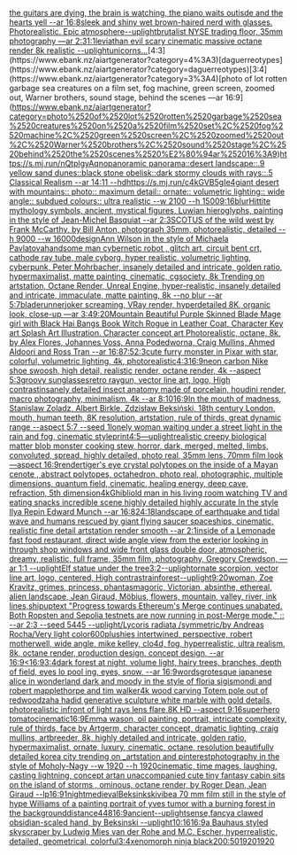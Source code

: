[the guitars are dying, the brain is watching, the piano waits outisde and the hearts yell --ar 16:8](https://www.ebank.nz/aiartgenerator?category=the%2520guitars%2520are%2520dying%2C%2520the%2520brain%2520is%2520watching%2C%2520the%2520piano%2520waits%2520outisde%2520and%2520the%2520hearts%2520yell%2520--ar%252016%3A8)[sleek and shiny wet brown-haired nerd with glasses. Photorealistic. Epic atmosphere](https://www.ebank.nz/aiartgenerator?category=sleek%2520and%2520shiny%2520wet%2520brown-haired%2520nerd%2520with%2520glasses.%2520Photorealistic.%2520Epic%2520atmosphere)[--uplight](https://www.ebank.nz/aiartgenerator?category=--uplight)[brutalist NYSE trading floor, 35mm photography —ar 2:3](https://www.ebank.nz/aiartgenerator?category=brutalist%2520NYSE%2520trading%2520floor%2C%252035mm%2520photography%2520%E2%80%94ar%25202%3A3)[1:1](https://www.ebank.nz/aiartgenerator?category=1%3A1)[leviathan evil scary cinematic massive octane render 8k realistic --uplight](https://www.ebank.nz/aiartgenerator?category=leviathan%2520evil%2520scary%2520cinematic%2520massive%2520octane%2520render%25208k%2520realistic%2520--uplight)[unicorns...](https://www.ebank.nz/aiartgenerator?category=unicorns...)[4:3](https://www.ebank.nz/aiartgenerator?category=4%3A3)[daguerreotypes](https://www.ebank.nz/aiartgenerator?category=daguerreotypes)[3:4](https://www.ebank.nz/aiartgenerator?category=3%3A4)[photo of lot rotten garbage sea creatures on a film set, fog machine, green screen, zoomed out, Warner brothers, sound stage, behind the scenes —ar 16:9](https://www.ebank.nz/aiartgenerator?category=photo%2520of%2520lot%2520rotten%2520garbage%2520sea%2520creatures%2520on%2520a%2520film%2520set%2C%2520fog%2520machine%2C%2520green%2520screen%2C%2520zoomed%2520out%2C%2520Warner%2520brothers%2C%2520sound%2520stage%2C%2520behind%2520the%2520scenes%2520%E2%80%94ar%252016%3A9)[<https://s.mj.run/nQtplgyAqno>](https://www.ebank.nz/aiartgenerator?category=%3Chttps%3A//s.mj.run/nQtplgyAqno%3E)[panoramic panorama::desert landscape::.9 yellow sand dunes::black stone obelisk::dark stormy clouds with rays::.5 Classical Realism --ar 14:11 --hd](https://www.ebank.nz/aiartgenerator?category=panoramic%2520panorama%3A%3Adesert%2520landscape%3A%3A.9%2520yellow%2520sand%2520dunes%3A%3Ablack%2520stone%2520obelisk%3A%3Adark%2520stormy%2520clouds%2520with%2520rays%3A%3A.5%2520Classical%2520Realism%2520--ar%252014%3A11%2520--hd)[<https://s.mj.run/c4kGVB5gIe4>](https://www.ebank.nz/aiartgenerator?category=%3Chttps%3A//s.mj.run/c4kGVB5gIe4%3E)[giant desert with mountains:: photo:: maximum detail:: ornate:: volumetric lighting:: wide angle:: subdued colours:: ultra realistic --w 2100 --h 1500](https://www.ebank.nz/aiartgenerator?category=giant%2520desert%2520with%2520mountains%3A%3A%2520photo%3A%3A%2520maximum%2520detail%3A%3A%2520ornate%3A%3A%2520volumetric%2520lighting%3A%3A%2520wide%2520angle%3A%3A%2520subdued%2520colours%3A%3A%2520ultra%2520realistic%2520--w%25202100%2520--h%25201500)[9:16](https://www.ebank.nz/aiartgenerator?category=9%3A16)[blur](https://www.ebank.nz/aiartgenerator?category=blur)[Hittite mythology symbols, ancient, mystical figures, Luwian hieroglyphs, painting in the style of Jean-Michel Basquiat --ar 2:3](https://www.ebank.nz/aiartgenerator?category=Hittite%2520mythology%2520symbols%2C%2520ancient%2C%2520mystical%2520figures%2C%2520Luwian%2520hieroglyphs%2C%2520painting%2520in%2520the%2520style%2520of%2520Jean-Michel%2520Basquiat%2520--ar%25202%3A3)[SCOTUS of the wild west by Frank McCarthy, by Bill Anton, photograph 35mm, photorealistic, detailed --h 9000 --w 16000](https://www.ebank.nz/aiartgenerator?category=SCOTUS%2520of%2520the%2520wild%2520west%2520by%2520Frank%2520McCarthy%2C%2520by%2520Bill%2520Anton%2C%2520photograph%252035mm%2C%2520photorealistic%2C%2520detailed%2520--h%25209000%2520--w%252016000)[design](https://www.ebank.nz/aiartgenerator?category=design)[Ann Wilson in the style of Michaela Pavlatova](https://www.ebank.nz/aiartgenerator?category=Ann%2520Wilson%2520in%2520the%2520style%2520of%2520Michaela%2520Pavlatova)[handsome man cybernetic robot , glitch art, circuit bent crt, cathode ray tube, male cyborg, hyper realistic, volumetric lighting, cyberpunk, Peter Mohrbacher, insanely detailed and intricate, golden ratio, hypermaximalist, matte painting, cinematic, cgsociety, 8k Trending on artstation, Octane Render, Unreal Engine, hyper-realistic, insanely detailed and intricate, immaculate, matte painting, 8k --no blur --ar 5:7](https://www.ebank.nz/aiartgenerator?category=handsome%2520man%2520cybernetic%2520robot%2520%2C%2520glitch%2520art%2C%2520circuit%2520bent%2520crt%2C%2520cathode%2520ray%2520tube%2C%2520male%2520cyborg%2C%2520hyper%2520realistic%2C%2520volumetric%2520lighting%2C%2520cyberpunk%2C%2520Peter%2520Mohrbacher%2C%2520insanely%2520detailed%2520and%2520intricate%2C%2520golden%2520ratio%2C%2520hypermaximalist%2C%2520matte%2520painting%2C%2520cinematic%2C%2520cgsociety%2C%25208k%2520Trending%2520on%2520artstation%2C%2520Octane%2520Render%2C%2520Unreal%2520Engine%2C%2520hyper-realistic%2C%2520insanely%2520detailed%2520and%2520intricate%2C%2520immaculate%2C%2520matte%2520painting%2C%25208k%2520--no%2520blur%2520--ar%25205%3A7)[bladerunner](https://www.ebank.nz/aiartgenerator?category=bladerunner)[joker screaming, VRay render, hyperdetailed 8K, organic look, close-up —ar 3:4](https://www.ebank.nz/aiartgenerator?category=joker%2520screaming%2C%2520VRay%2520render%2C%2520hyperdetailed%25208K%2C%2520organic%2520look%2C%2520close-up%2520%E2%80%94ar%25203%3A4)[9:20](https://www.ebank.nz/aiartgenerator?category=9%3A20)[Mountain Beautiful Purple Skinned Blade Mage girl with Black Hai Bangs Book Witch Rogue in Leather Coat, Character Key art Splash Art Illustration. Character concept art Photorealistic, octane, 8k, by Alex Flores, Johannes Voss, Anna Podedworna, Craig Mullins, Ahmed Aldoori and Ross Tran --ar 16:8](https://www.ebank.nz/aiartgenerator?category=Mountain%2520Beautiful%2520Purple%2520Skinned%2520Blade%2520Mage%2520girl%2520with%2520Black%2520Hai%2520Bangs%2520Book%2520Witch%2520Rogue%2520in%2520Leather%2520Coat%2C%2520Character%2520Key%2520art%2520Splash%2520Art%2520Illustration.%2520Character%2520concept%2520art%2520Photorealistic%2C%2520octane%2C%25208k%2C%2520by%2520Alex%2520Flores%2C%2520Johannes%2520Voss%2C%2520Anna%2520Podedworna%2C%2520Craig%2520Mullins%2C%2520Ahmed%2520Aldoori%2520and%2520Ross%2520Tran%2520--ar%252016%3A8)[7:5](https://www.ebank.nz/aiartgenerator?category=7%3A5)[2:3](https://www.ebank.nz/aiartgenerator?category=2%3A3)[cute furry monster in Pixar with star, colorful, volumetric lighting, 4k, photorealistic](https://www.ebank.nz/aiartgenerator?category=cute%2520furry%2520monster%2520in%2520Pixar%2520with%2520star%2C%2520colorful%2C%2520volumetric%2520lighting%2C%25204k%2C%2520photorealistic)[4:3](https://www.ebank.nz/aiartgenerator?category=4%3A3)[16:9](https://www.ebank.nz/aiartgenerator?category=16%3A9)[neon carbon Nike shoe swoosh, high detail, realistic render, octane render, 4k --aspect 5:3](https://www.ebank.nz/aiartgenerator?category=neon%2520carbon%2520Nike%2520shoe%2520swoosh%2C%2520high%2520detail%2C%2520realistic%2520render%2C%2520octane%2520render%2C%25204k%2520--aspect%25205%3A3)[groovy sunglasses](https://www.ebank.nz/aiartgenerator?category=groovy%2520sunglasses)[retro raygun, vector line art, logo, High contrast](https://www.ebank.nz/aiartgenerator?category=retro%2520raygun%2C%2520vector%2520line%2520art%2C%2520logo%2C%2520High%2520contrast)[insanely detailed insect anatomy made of porcelain, houdini render, macro photography,  minimalism, 4k --ar 8:10](https://www.ebank.nz/aiartgenerator?category=insanely%2520detailed%2520insect%2520anatomy%2520made%2520of%2520porcelain%2C%2520houdini%2520render%2C%2520macro%2520photography%2C%2520%2520minimalism%2C%25204k%2520--ar%25208%3A10)[16:9](https://www.ebank.nz/aiartgenerator?category=16%3A9)[In the mouth of madness, Stanislaw Zoladz, Albert Birkle, Zdzisław Beksiński, 18th century London, mouth, human teeth, 8K resolution, artstation, rule of thirds, great dynamic range --aspect 5:7 --seed 1](https://www.ebank.nz/aiartgenerator?category=In%2520the%2520mouth%2520of%2520madness%2C%2520Stanislaw%2520Zoladz%2C%2520Albert%2520Birkle%2C%2520Zdzis%C5%82aw%2520Beksi%C5%84ski%2C%252018th%2520century%2520London%2C%2520mouth%2C%2520human%2520teeth%2C%25208K%2520resolution%2C%2520artstation%2C%2520rule%2520of%2520thirds%2C%2520great%2520dynamic%2520range%2520--aspect%25205%3A7%2520--seed%25201)[lonely woman waiting under a street light in the rain and fog, cinematic style](https://www.ebank.nz/aiartgenerator?category=lonely%2520woman%2520waiting%2520under%2520a%2520street%2520light%2520in%2520the%2520rain%2520and%2520fog%2C%2520cinematic%2520style)[print](https://www.ebank.nz/aiartgenerator?category=print)[4:5](https://www.ebank.nz/aiartgenerator?category=4%3A5)[—uplight](https://www.ebank.nz/aiartgenerator?category=%E2%80%94uplight)[realistic creepy biological matter blob monster cooking stew, horror, dark, merged, melted, limbs, convoluted, spread, highly detailed, photo real, 35mm lens, 70mm film look —aspect 16:9](https://www.ebank.nz/aiartgenerator?category=realistic%2520creepy%2520biological%2520matter%2520blob%2520monster%2520cooking%2520stew%2C%2520horror%2C%2520dark%2C%2520merged%2C%2520melted%2C%2520limbs%2C%2520convoluted%2C%2520spread%2C%2520highly%2520detailed%2C%2520photo%2520real%2C%252035mm%2520lens%2C%252070mm%2520film%2520look%2520%E2%80%94aspect%252016%3A9)[render](https://www.ebank.nz/aiartgenerator?category=render)[tiger's eye crystal polytopes on the inside of a Mayan cenote , abstract polytopes, octahedron, photo real, photographic, multiple dimensions, quantum field, cinematic, healing energy, deep cave, refraction, 5th dimension](https://www.ebank.nz/aiartgenerator?category=tiger%27s%2520eye%2520crystal%2520polytopes%2520on%2520the%2520inside%2520of%2520a%2520Mayan%2520cenote%2520%2C%2520abstract%2520polytopes%2C%2520octahedron%2C%2520photo%2520real%2C%2520photographic%2C%2520multiple%2520dimensions%2C%2520quantum%2520field%2C%2520cinematic%2C%2520healing%2520energy%2C%2520deep%2520cave%2C%2520refraction%2C%25205th%2520dimension)[4k](https://www.ebank.nz/aiartgenerator?category=4k)[Ghibli](https://www.ebank.nz/aiartgenerator?category=Ghibli)[old man in his living room watching TV and eating snacks incredible scene highly detailed highly accurate In the style Ilya Repin Edward Munch --ar 16:8](https://www.ebank.nz/aiartgenerator?category=old%2520man%2520in%2520his%2520living%2520room%2520watching%2520TV%2520and%2520eating%2520snacks%2520incredible%2520scene%2520highly%2520detailed%2520highly%2520accurate%2520In%2520the%2520style%2520Ilya%2520Repin%2520Edward%2520Munch%2520--ar%252016%3A8)[24:18](https://www.ebank.nz/aiartgenerator?category=24%3A18)[landscape of earthquake and tidal wave and humans rescued by giant flying saucer spaceships, cinematic, realistic fine detail artstation render smooth --ar 2:1](https://www.ebank.nz/aiartgenerator?category=landscape%2520of%2520earthquake%2520and%2520tidal%2520wave%2520and%2520humans%2520rescued%2520by%2520giant%2520flying%2520saucer%2520spaceships%2C%2520cinematic%2C%2520realistic%2520fine%2520detail%2520artstation%2520render%2520smooth%2520--ar%25202%3A1)[inside of a Lemonade fast food restaurant, direct wide angle view from the exterior looking in through shop windows and wide front glass double door, atmospheric, dreamy, realistic, full frame, 35mm film, photography, Gregory Crewdson, —ar 1:1 --uplight](https://www.ebank.nz/aiartgenerator?category=inside%2520of%2520a%2520Lemonade%2520fast%2520food%2520restaurant%2C%2520direct%2520wide%2520angle%2520view%2520from%2520the%2520exterior%2520looking%2520in%2520through%2520shop%2520windows%2520and%2520wide%2520front%2520glass%2520double%2520door%2C%2520atmospheric%2C%2520dreamy%2C%2520realistic%2C%2520full%2520frame%2C%252035mm%2520film%2C%2520photography%2C%2520Gregory%2520Crewdson%2C%2520%E2%80%94ar%25201%3A1%2520--uplight)[Elf statue under the tree](https://www.ebank.nz/aiartgenerator?category=Elf%2520statue%2520under%2520the%2520tree)[3:2](https://www.ebank.nz/aiartgenerator?category=3%3A2)[--uplight](https://www.ebank.nz/aiartgenerator?category=--uplight)[ornate scorpion, vector line art, logo, centered, High contrast](https://www.ebank.nz/aiartgenerator?category=ornate%2520scorpion%2C%2520vector%2520line%2520art%2C%2520logo%2C%2520centered%2C%2520High%2520contrast)[rainforest](https://www.ebank.nz/aiartgenerator?category=rainforest)[--uplight](https://www.ebank.nz/aiartgenerator?category=--uplight)[9:20](https://www.ebank.nz/aiartgenerator?category=9%3A20)[woman, Zoe Kravitz, grimes, princess, phantasmagoric, Victorian, absinthe, ethereal, alien landscape, Jean Giraud, Möbius, flowers, mountain, valley, river, ink lines,](https://www.ebank.nz/aiartgenerator?category=woman%2C%2520Zoe%2520Kravitz%2C%2520grimes%2C%2520princess%2C%2520phantasmagoric%2C%2520Victorian%2C%2520absinthe%2C%2520ethereal%2C%2520alien%2520landscape%2C%2520Jean%2520Giraud%2C%2520M%C3%B6bius%2C%2520flowers%2C%2520mountain%2C%2520valley%2C%2520river%2C%2520ink%2520lines%2C)[ship](https://www.ebank.nz/aiartgenerator?category=ship)[up](https://www.ebank.nz/aiartgenerator?category=up)[text "Progress towards Ethereum's Merge continues unabated. Both Ropsten and Sepolia testnets are now running in post-Merge mode." :: --ar 2:3 --seed 5445 --uplight](https://www.ebank.nz/aiartgenerator?category=text%2520%22Progress%2520towards%2520Ethereum%27s%2520Merge%2520continues%2520unabated.%2520Both%2520Ropsten%2520and%2520Sepolia%2520testnets%2520are%2520now%2520running%2520in%2520post-Merge%2520mode.%22%2520%3A%3A%2520--ar%25202%3A3%2520--seed%25205445%2520--uplight)[/Lycoris radiata /symmetric/by Andreas Rocha/Very light color](https://www.ebank.nz/aiartgenerator?category=/Lycoris%2520radiata%2520/symmetric/by%2520Andreas%2520Rocha/Very%2520light%2520color)[600](https://www.ebank.nz/aiartgenerator?category=600)[plushies intertwined, perspective, robert motherwell, wide angle, mike kelley, clo4d, fog, hyperrealistic, ultra realism, 8k, octane render, production design, concept design, --ar 16:9](https://www.ebank.nz/aiartgenerator?category=plushies%2520intertwined%2C%2520perspective%2C%2520robert%2520motherwell%2C%2520wide%2520angle%2C%2520mike%2520kelley%2C%2520clo4d%2C%2520fog%2C%2520hyperrealistic%2C%2520ultra%2520realism%2C%25208k%2C%2520octane%2520render%2C%2520production%2520design%2C%2520concept%2520design%2C%2520--ar%252016%3A9)[<16:9](https://www.ebank.nz/aiartgenerator?category=%3C16%3A9)[3:4](https://www.ebank.nz/aiartgenerator?category=3%3A4)[dark forest at night, volume light, hairy trees, branches, depth of field, eyes lo  pool ing, eyes, snow, --ar 16:9](https://www.ebank.nz/aiartgenerator?category=dark%2520forest%2520at%2520night%2C%2520volume%2520light%2C%2520hairy%2520trees%2C%2520branches%2C%2520depth%2520of%2520field%2C%2520eyes%2520lo%2520%2520pool%2520ing%2C%2520eyes%2C%2520snow%2C%2520--ar%252016%3A9)[words](https://www.ebank.nz/aiartgenerator?category=words)[grotesque japanese alice in wonderland dark and moody in the style of floria sigismondi and robert mapplethorpe and tim walker](https://www.ebank.nz/aiartgenerator?category=grotesque%2520japanese%2520alice%2520in%2520wonderland%2520dark%2520and%2520moody%2520in%2520the%2520style%2520of%2520floria%2520sigismondi%2520and%2520robert%2520mapplethorpe%2520and%2520tim%2520walker)[4k wood carving Totem pole out of redwood](https://www.ebank.nz/aiartgenerator?category=4k%2520wood%2520carving%2520Totem%2520pole%2520out%2520of%2520redwood)[zaha hadid generative sculpture white marble with gold details, photorealistic infront of light rays lens flare 8K HD --aspect 9:16](https://www.ebank.nz/aiartgenerator?category=zaha%2520hadid%2520generative%2520sculpture%2520white%2520marble%2520with%2520gold%2520details%2C%2520photorealistic%2520infront%2520of%2520light%2520rays%2520lens%2520flare%25208K%2520HD%2520--aspect%25209%3A16)[superhero tomato](https://www.ebank.nz/aiartgenerator?category=superhero%2520tomato)[cinematic](https://www.ebank.nz/aiartgenerator?category=cinematic)[16:9](https://www.ebank.nz/aiartgenerator?category=16%3A9)[Emma wason, oil painting, portrait, intricate complexity, rule of thirds, face by Artgerm, character concept, dramatic lighting, craig mullins, artbreeder, 8k, highly detailed and intricate, golden ratio, hypermaximalist, ornate, luxury, cinematic, octane, resolution beautifully detailed korea city trending on _artstation and pinterest](https://www.ebank.nz/aiartgenerator?category=Emma%2520wason%2C%2520oil%2520painting%2C%2520portrait%2C%2520intricate%2520complexity%2C%2520rule%2520of%2520thirds%2C%2520face%2520by%2520Artgerm%2C%2520character%2520concept%2C%2520dramatic%2520lighting%2C%2520craig%2520mullins%2C%2520artbreeder%2C%25208k%2C%2520highly%2520detailed%2520and%2520intricate%2C%2520golden%2520ratio%2C%2520hypermaximalist%2C%2520ornate%2C%2520luxury%2C%2520cinematic%2C%2520octane%2C%2520resolution%2520beautifully%2520detailed%2520korea%2520city%2520trending%2520on%2520_artstation%2520and%2520pinterest)[photography in the style of Moholy-Nagy --w 1920 --h 1920](https://www.ebank.nz/aiartgenerator?category=photography%2520in%2520the%2520style%2520of%2520Moholy-Nagy%2520--w%25201920%2520--h%25201920)[cinematic, time mages, laughing, casting lightning, concept art](https://www.ebank.nz/aiartgenerator?category=cinematic%2C%2520time%2520mages%2C%2520laughing%2C%2520casting%2520lightning%2C%2520concept%2520art)[an unaccompanied cute tiny fantasy cabin sits on the island of storms , ominous, octane render, by Roger Dean, Jean Giraud --lp](https://www.ebank.nz/aiartgenerator?category=an%2520unaccompanied%2520cute%2520tiny%2520fantasy%2520cabin%2520sits%2520on%2520the%2520island%2520of%2520storms%2520%2C%2520ominous%2C%2520octane%2520render%2C%2520by%2520Roger%2520Dean%2C%2520Jean%2520Giraud%2520--lp)[16:9](https://www.ebank.nz/aiartgenerator?category=16%3A9)[1](https://www.ebank.nz/aiartgenerator?category=1)[night](https://www.ebank.nz/aiartgenerator?category=night)[medieval](https://www.ebank.nz/aiartgenerator?category=medieval)[Beksinkski](https://www.ebank.nz/aiartgenerator?category=Beksinkski)[vibe](https://www.ebank.nz/aiartgenerator?category=vibe)[a 70 mm film still in the style of hype Williams of a painting portrait of yves tumor with a burning forest in the background](https://www.ebank.nz/aiartgenerator?category=a%252070%2520mm%2520film%2520still%2520in%2520the%2520style%2520of%2520hype%2520Williams%2520of%2520a%2520painting%2520portrait%2520of%2520yves%2520tumor%2520with%2520a%2520burning%2520forest%2520in%2520the%2520background)[distance](https://www.ebank.nz/aiartgenerator?category=distance)[448](https://www.ebank.nz/aiartgenerator?category=448)[16:9](https://www.ebank.nz/aiartgenerator?category=16%3A9)[ancient](https://www.ebank.nz/aiartgenerator?category=ancient)[--uplight](https://www.ebank.nz/aiartgenerator?category=--uplight)[sense,fancy](https://www.ebank.nz/aiartgenerator?category=sense%2Cfancy)[a clawed obsidian-scaled hand, by Beksinski --uplight](https://www.ebank.nz/aiartgenerator?category=a%2520clawed%2520obsidian-scaled%2520hand%2C%2520by%2520Beksinski%2520--uplight)[10:16](https://www.ebank.nz/aiartgenerator?category=10%3A16)[16:9](https://www.ebank.nz/aiartgenerator?category=16%3A9)[a Bauhaus styled skyscraper by Ludwig Mies van der Rohe and M.C. Escher, hyperrealistic, detailed, geometrical, colorful](https://www.ebank.nz/aiartgenerator?category=a%2520Bauhaus%2520styled%2520skyscraper%2520by%2520Ludwig%2520Mies%2520van%2520der%2520Rohe%2520and%2520M.C.%2520Escher%2C%2520hyperrealistic%2C%2520detailed%2C%2520geometrical%2C%2520colorful)[3:4](https://www.ebank.nz/aiartgenerator?category=3%3A4)[xenomorph ninja black](https://www.ebank.nz/aiartgenerator?category=xenomorph%2520ninja%2520black)[200:50](https://www.ebank.nz/aiartgenerator?category=200%3A50)[1920](https://www.ebank.nz/aiartgenerator?category=1920)[1920](https://www.ebank.nz/aiartgenerator?category=1920)